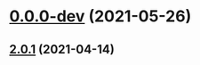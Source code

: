 # [0.0.0-dev](https://github.com/AlexRogalskiy/github-action-random-quote/compare/v2.0.1...v0.0.0-dev) (2021-05-26)



## [2.0.1](https://github.com/AlexRogalskiy/github-action-random-quote/compare/2.0.1...v2.0.1) (2021-04-14)



